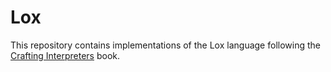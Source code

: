 # Lox

This repository contains implementations of the Lox language following the [Crafting Interpreters](https://craftinginterpreters.com/) book.
